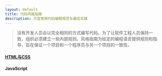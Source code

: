 ```yaml
---
layout: default
title: 代码风格指南
description: 万宜常用代码编程规范与最佳实践
---
```


> 没有开发人员会以完全相同的方式编写代码。为了让软件工程人员保持一致，组织必须建立一些内部规则。风格指南为给定的编程语言提供规则和指导，旨在保证一个项目和一个程序员与另一个项目的一致性。

#### [HTML与CSS](./htmlcss.html)

#### JavaScript

